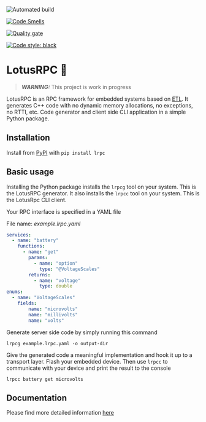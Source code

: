 ![Automated build](https://github.com/tzijnge/LotusRpc/actions/workflows/cmake.yml/badge.svg)

[![Code Smells](https://sonarcloud.io/api/project_badges/measure?project=tzijnge_LotusRpc&metric=code_smells)](https://sonarcloud.io/summary/new_code?id=tzijnge_LotusRpc)

[![Quality gate](https://sonarcloud.io/api/project_badges/quality_gate?project=tzijnge_LotusRpc)](https://sonarcloud.io/summary/new_code?id=tzijnge_LotusRpc)

[![Code style: black](https://img.shields.io/badge/code%20style-black-000000.svg)](https://github.com/psf/black)

# LotusRPC 🌼
> **_WARNING:_**  This project is work in progress

LotusRPC is an RPC framework for embedded systems based on [ETL](https://github.com/ETLCPP/etl). It generates C++ code with no dynamic memory allocations, no exceptions, no RTTI, etc. Code generator and client side CLI application in a simple Python package.

## Installation
Install from [PyPI](https://test.pypi.org/project/lrpc/) with ```pip install lrpc```

## Basic usage
Installing the Python package installs the `lrpcg` tool on your system. This is the LotusRPC generator. It also installs the `lrpcc` tool on your system. This is the LotusRpc CLI client.

Your RPC interface is specified in a YAML file

File name: _example.lrpc.yaml_
``` yaml
services:
  - name: "battery"
    functions:
      - name: "get"
        params:
          - name: "option"
            type: "@VoltageScales"
        returns:
          - name: "voltage"
            type: double
enums:
  - name: "VoltageScales"
    fields:
        name: "microvolts"
        name: "millivolts"
        name: "volts"
```

Generate server side code by simply running this command

```lrpcg example.lrpc.yaml -o output-dir```

Give the generated code a meaningful implementation and hook it up to a transport layer. Flash your embedded device. Then use `lrpcc` to communicate with your device and print the result to the console

```lrpcc battery get microvolts```

## Documentation
Please find more detailed information [here](https://tzijnge.github.io/LotusRpc/)
